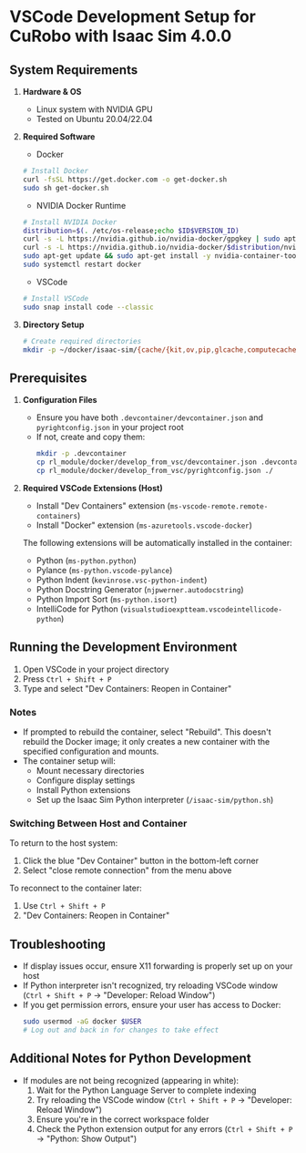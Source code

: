 # VSCode Development Setup for CuRobo with Isaac Sim 4.0.0

## System Requirements

1. **Hardware & OS**
   - Linux system with NVIDIA GPU
   - Tested on Ubuntu 20.04/22.04

2. **Required Software**
   - Docker
   ```bash
   # Install Docker
   curl -fsSL https://get.docker.com -o get-docker.sh
   sudo sh get-docker.sh
   ```
   - NVIDIA Docker Runtime
   ```bash
   # Install NVIDIA Docker
   distribution=$(. /etc/os-release;echo $ID$VERSION_ID)
   curl -s -L https://nvidia.github.io/nvidia-docker/gpgkey | sudo apt-key add -
   curl -s -L https://nvidia.github.io/nvidia-docker/$distribution/nvidia-docker.list | sudo tee /etc/apt/sources.list.d/nvidia-docker.list
   sudo apt-get update && sudo apt-get install -y nvidia-container-toolkit
   sudo systemctl restart docker
   ```
   - VSCode
   ```bash
   # Install VSCode
   sudo snap install code --classic
   ```

3. **Directory Setup**
   ```bash
   # Create required directories
   mkdir -p ~/docker/isaac-sim/{cache/{kit,ov,pip,glcache,computecache},logs,data,documents}
   ```

## Prerequisites

1. **Configuration Files**
   - Ensure you have both `.devcontainer/devcontainer.json` and `pyrightconfig.json` in your project root
   - If not, create and copy them:
     ```bash
     mkdir -p .devcontainer
     cp rl_module/docker/develop_from_vsc/devcontainer.json .devcontainer/
     cp rl_module/docker/develop_from_vsc/pyrightconfig.json ./
     ```

2. **Required VSCode Extensions (Host)**
   - Install "Dev Containers" extension (`ms-vscode-remote.remote-containers`)
   - Install "Docker" extension (`ms-azuretools.vscode-docker`)
   
   The following extensions will be automatically installed in the container:
   - Python (`ms-python.python`)
   - Pylance (`ms-python.vscode-pylance`)
   - Python Indent (`kevinrose.vsc-python-indent`)
   - Python Docstring Generator (`njpwerner.autodocstring`)
   - Python Import Sort (`ms-python.isort`)
   - IntelliCode for Python (`visualstudioexptteam.vscodeintellicode-python`)

## Running the Development Environment

1. Open VSCode in your project directory
2. Press `Ctrl + Shift + P`
3. Type and select "Dev Containers: Reopen in Container"

### Notes
- If prompted to rebuild the container, select "Rebuild". This doesn't rebuild the Docker image; it only creates a new container with the specified configuration and mounts.
- The container setup will:
  - Mount necessary directories
  - Configure display settings
  - Install Python extensions
  - Set up the Isaac Sim Python interpreter (`/isaac-sim/python.sh`)

### Switching Between Host and Container

To return to the host system:
1. Click the blue "Dev Container" button in the bottom-left corner
2. Select "close remote connection" from the menu above

To reconnect to the container later:
1. Use `Ctrl + Shift + P`
2. "Dev Containers: Reopen in Container"

## Troubleshooting
- If display issues occur, ensure X11 forwarding is properly set up on your host
- If Python interpreter isn't recognized, try reloading VSCode window (`Ctrl + Shift + P` -> "Developer: Reload Window")
- If you get permission errors, ensure your user has access to Docker:
  ```bash
  sudo usermod -aG docker $USER
  # Log out and back in for changes to take effect
  ```

## Additional Notes for Python Development
- If modules are not being recognized (appearing in white):
  1. Wait for the Python Language Server to complete indexing
  2. Try reloading the VSCode window (`Ctrl + Shift + P` -> "Developer: Reload Window")
  3. Ensure you're in the correct workspace folder
  4. Check the Python extension output for any errors (`Ctrl + Shift + P` -> "Python: Show Output") 